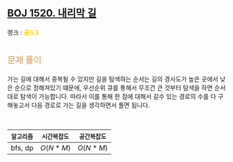 # <span style="font-size:17pt; font-weight:bold">[BOJ 1520. 내리막 길](https://www.acmicpc.net/problem/1520)</span>
랭크 : <span style="color:gold">__골드3__</span>
<br>

# <span style="font-size:15pt;color:BurlyWood">문제 풀이</span>

가는 길에 대해서 중복될 수 있지만 길을 탐색하는 순서는 길의 경사도가 높은 곳에서 낮은 순으로 정해져있기 떄문에, 우선순위 큐를 통해서 무조건 큰 것부터 탐색을 하면 순서대로 탐색이 가능합니다. 따라서 이를 통해 한 점에 대해서 갈수 있는 경로의 수를 다 구해놓고서 다음 경로로 가는 길을 생각하면서 풀면 됩니다.

<br>

|`알고리즘`|`시간복잡도`|`공간복잡도`|
|:---:|:---:|:---:|
| bfs, dp | $O(N*M)$| $O(N*M)$ |

<br><br>
